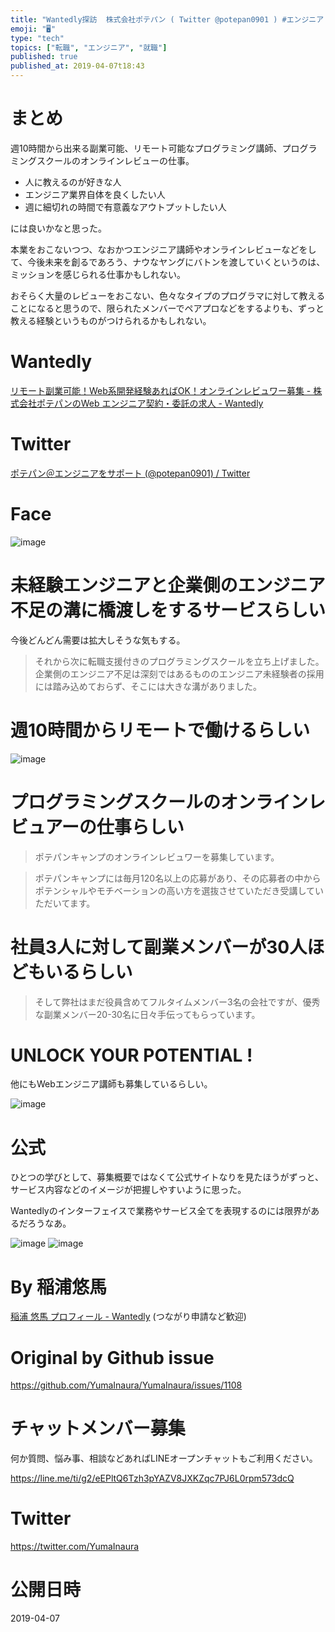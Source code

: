 ```yaml
---
title: "Wantedly探訪  株式会社ポテパン ( Twitter @potepan0901 ) #エンジニア #就職 #転職"
emoji: "🖥"
type: "tech"
topics: ["転職", "エンジニア", "就職"]
published: true
published_at: 2019-04-07t18:43
---
```



# まとめ

週10時間から出来る副業可能、リモート可能なプログラミング講師、プログラミングスクールのオンラインレビューの仕事。

- 人に教えるのが好きな人
- エンジニア業界自体を良くしたい人
- 週に細切れの時間で有意義なアウトプットしたい人

には良いかなと思った。

本業をおこないつつ、なおかつエンジニア講師やオンラインレビューなどをして、今後未来を創るであろう、ナウなヤングにバトンを渡していくというのは、ミッションを感じられる仕事かもしれない。

おそらく大量のレビューをおこない、色々なタイプのプログラマに対して教えることになると思うので、限られたメンバーでペアプロなどをするよりも、ずっと教える経験というものがつけられるかもしれない。

# Wantedly

[リモート副業可能！Web系開発経験あればOK！オンラインレビュワー募集 - 株式会社ポテパンのWeb エンジニア契約・委託の求人 - Wantedly](https://www.wantedly.com/projects/243979?ql=gaJpZM4AZcG0)

# Twitter

[ポテパン＠エンジニアをサポート (@potepan0901) / Twitter](https://twitter.com/potepan0901)

# Face

![image](https://user-images.githubusercontent.com/13635059/55680432-7f565500-5954-11e9-880a-261ebfc55e61.png)

# 未経験エンジニアと企業側のエンジニア不足の溝に橋渡しをするサービスらしい

今後どんどん需要は拡大しそうな気もする。

>それから次に転職支援付きのプログラミングスクールを立ち上げました。企業側のエンジニア不足は深刻ではあるもののエンジニア未経験者の採用には踏み込めておらず、そこには大きな溝がありました。

# 週10時間からリモートで働けるらしい

![image](https://user-images.githubusercontent.com/13635059/55680378-b2e4af80-5953-11e9-8e79-b55baa9045c1.png)

# プログラミングスクールのオンラインレビュアーの仕事らしい

>ポテパンキャンプのオンラインレビュワーを募集しています。

>ポテパンキャンプには毎月120名以上の応募があり、その応募者の中からポテンシャルやモチベーションの高い方を選抜させていただき受講していただいてます。

# 社員3人に対して副業メンバーが30人ほどもいるらしい

>そして弊社はまだ役員含めてフルタイムメンバー3名の会社ですが、優秀な副業メンバー20-30名に日々手伝ってもらっています。

# UNLOCK YOUR POTENTIAL !

他にもWebエンジニア講師も募集しているらしい。

![image](https://user-images.githubusercontent.com/13635059/55680438-9b59f680-5954-11e9-8d0c-9938999ce205.png)

# 公式

ひとつの学びとして、募集概要ではなくて公式サイトなりを見たほうがずっと、サービス内容などのイメージが把握しやすいように思った。

Wantedlyのインターフェイスで業務やサービス全てを表現するのには限界があるだろうなあ。

![image](https://user-images.githubusercontent.com/13635059/55680481-ec69ea80-5954-11e9-8b88-f08a4410c7b3.png)
![image](https://user-images.githubusercontent.com/13635059/55680491-0efc0380-5955-11e9-8a6a-6f9231537d5e.png)


# By 稲浦悠馬

[稲浦 悠馬 プロフィール - Wantedly](https://www.wantedly.com/users/93140896) (つながり申請など歓迎)

# Original by Github issue

https://github.com/YumaInaura/YumaInaura/issues/1108








<!-- Update From Qiita API -->

# チャットメンバー募集


何か質問、悩み事、相談などあればLINEオープンチャットもご利用ください。

https://line.me/ti/g2/eEPltQ6Tzh3pYAZV8JXKZqc7PJ6L0rpm573dcQ





# Twitter


https://twitter.com/YumaInaura


<!-- Update From Qiita API -->



# 公開日時

2019-04-07
